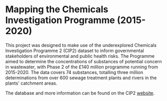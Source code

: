 # Mapping the Chemicals Investigation Programme (2015-2020)
This project was designed to make use of the underexplored Chemicals Investigation Programme 2 (CIP2) dataset to inform governmental stakeholders of environmental and public health risks. The Programme aimed to determine the concentrations of substances of potential concern in wastewater, with Phase 2 of the £140 million programme running from 2015-2020. The data covers 74 substances, totalling three million determinations from over 600 sewage treatment plants and rivers in the plants' catchment areas.

The database and more information can be found on the CIP2 [website](https://ukwir.org/the-chemicals-investigation-programme-phase-2,-2015-2020).

